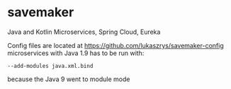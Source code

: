 # savemaker
Java and Kotlin Microservices, Spring Cloud, Eureka

Config files are located at https://github.com/lukaszrys/savemaker-config
microservices with Java 1.9 has to be run with:

`--add-modules java.xml.bind`

because the Java 9 went to module mode
